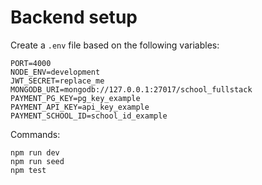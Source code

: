 # Backend setup

Create a `.env` file based on the following variables:

```
PORT=4000
NODE_ENV=development
JWT_SECRET=replace_me
MONGODB_URI=mongodb://127.0.0.1:27017/school_fullstack
PAYMENT_PG_KEY=pg_key_example
PAYMENT_API_KEY=api_key_example
PAYMENT_SCHOOL_ID=school_id_example
```

Commands:

```
npm run dev
npm run seed
npm test
```


